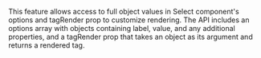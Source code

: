 This feature allows access to full object values in Select component's options and tagRender prop to customize rendering. The API includes an options array with objects containing label, value, and any additional properties, and a tagRender prop that takes an object as its argument and returns a rendered tag.
